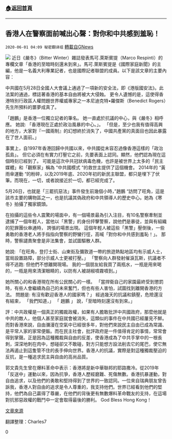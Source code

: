 ###  [:house:返回首頁](https://github.com/ourhimalayas/txt)
---

## 香港人在警察面前喊出心聲：對你和中共感到羞恥！
`2020-06-01 04:09 秘密翻译组` [轉載自GNews](https://gnews.org/zh-hant/219383/)

![](https://s3.amazonaws.com/gnews-media-offload/wp-content/uploads/2020/06/01040306/1.png)
近日《嚴冬》（Bitter Winter）雜誌發表馬可.萊斯賓提（Marco Respinti）的專欄文章「香港的至暗時刻還未到來」。馬可.萊斯賓提是《國際家庭新聞》的主編，他是一名義大利專業記者，也是國際記者聯盟的成員。以下是該文章的主要內容：

中共國在5月28日全國人大會議上通過了一項新的安全法，即《港版國安法》。此法案的通過，標誌著香港的基本自由將被大大侵蝕。 更令人遺憾的是，這使得香港特別行政區人權問題世界權威專家之一本尼迪克特•羅傑斯（Benedict Rogers）先生所預料的噩夢成真了。

「趙鵬」是香港一位獨立記者的筆名。 她一直處於抗議的中心，與《嚴冬》相呼應。 她說: 「香港現在正處於政治風暴的中心。」。 「但是，至少也我有值得高興的地方，大家對『一國兩制』的幻想終於消失了，中國共產黨的真面目也因此暴露在了世人面前。」

事實上，自1997年香港回歸中共國以來，中共國從未容忍過像香港這樣的「政治孤島」。 但它必須在有實力打壓它之前，先要表面上認同。顯然，他們認為現在這個時刻已經到了。 可能是這次中共冠狀病毒危機，也許是被世界上太多的「民主媒體」和「觀察家」稱為 “中共國模式 “的救世主提供了這個機會。 2014年的 “黃雨傘運動 “的粉碎，以及2019年底、2020年初的新民主聯盟，都只是埋下了伏筆。而現在，一切，或者說接近於一切，都已經完成了。

5月26日，也就是「三罷抗惡法」事件發生前幾個小時，”趙鵬 “訪問了旺角，這是該市主要的購物區之一，也是抗議其偽政府和中共領導人的歷史中心。她為《寒冬》拍攝了獨家鏡頭。

在拍攝的這些令人震驚的場面中，有一個場景最為引入注目，有10名警察牽制並逮捕了一個年輕人，當他以「黑警」的身份抨擊警察，說他們是暴徒，並與有組織的犯罪團伙串通時， 誇張的場景出現。 這個年輕人被這些「黑警」壓倒後，一些勇敢的香港老人將手指指向警察的野蠻行徑，高喊「對你和中共感到羞恥！」。 那時，警察譴責聚會是非法集會，並試圖驅散人群。

她說: 「在旺角，登打士街、山東街及彌敦道一帶的旅遊熱點地區均有示威人士，當局設置路障，部分示威人士更被打壓。」 「警察向人群發射催淚瓦斯，抗議者不得不逃跑: 但他們不想離開現場。 我的一個朋友給我買了兩瓶水，一瓶是用來喝的，一瓶是用來清潔眼睛的，以防有人被胡椒噴霧噴到。」

她所關心的和香港現在所有公民關心的一樣。 「當捍衛自己的家園最終受到懲罰時，有些人會繼續為自己的未來奮鬥，但也有些人害怕，試圖找到離開香港的方法。 問題是: 有沒有歡迎香港人的國家嗎？」 經過幾天的抗議和鎮壓，危險還沒有結束， 「我們知道，」 「 趙鵬 」 說，「至暗時刻還沒有到來。」

評：中共政權是一個真正的獨裁政權，如果有人膽敢批評中共國政府，那麼他就是中共的敵人，他個人甚至家庭就會被消失，這類似的事件在中共國已經屢見不鮮。而對香港來說，自由瀰漫在空氣中已經很多年，對他們來說民主自由已成為常識、是平常人家的家常便飯。而在民主社會，批評政府是一件值得肯定的事情，常常會得到掌聲。正是因為這種獨裁與自由的反差，使香港成為了中共手掌中的一根長刺，深深地刺在肉中，想碰卻又不敢碰，對方只能想方設法削去它的尾巴，使它無法再遏止到這隻管不住的長手伸向世界。香港人的抗議，實際是對這種獨裁壓迫的反抗，是一種追求民主與自由的高尚品質。

郭文貴先生曾在爆料革命中表示：香港將是新中華聯邦的耶路撒冷。從2019年「反送中」運動以來，因為抗爭，香港人歷經磨難、死傷無數。香港抗暴運動，對自由追求，以及他們的勇敢和堅持得到了世界的一致認同。一位來自瑞典朋友曾告訴我，香港人對自由的追求是令人尊重的，我支持他們。世界已經看到他們的堅持，他們為自己贏得了尊嚴，在他們的背後更有無數爆料革命戰友的支持，在這場對抗邪惡政權的戰鬥中一定會取得最後的勝利。
God Bless Hong Kong！

[文章來源](https://bitterwinter.org/hong-kong-the-darkest-hour-has-yet-to-come/)

翻譯整理：Charles7

0
